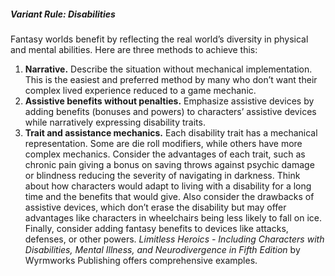 ##### Variant Rule: Disabilities

Fantasy worlds benefit by reflecting the real world’s diversity in physical and mental abilities.
Here are three methods to achieve this:

1. **Narrative.**
   Describe the situation without mechanical implementation.
   This is the easiest and preferred method by many who don’t want their complex lived experience reduced to a game mechanic.
2. **Assistive benefits without penalties.**
   Emphasize assistive devices by adding benefits (bonuses and powers) to characters’ assistive devices while narratively expressing disability traits.
3. **Trait and assistance mechanics.**
   Each disability trait has a mechanical representation.
   Some are die roll modifiers, while others have more complex mechanics.
   Consider the advantages of each trait, such as chronic pain giving a bonus on saving throws against psychic damage or blindness reducing the severity of navigating in darkness.
   Think about how characters would adapt to living with a disability for a long time and the benefits that would give.
   Also consider the drawbacks of assistive devices, which don’t erase the disability but may offer advantages like characters in wheelchairs being less likely to fall on ice.
   Finally, consider adding fantasy benefits to devices like attacks, defenses, or other powers.
   _Limitless Heroics - Including Characters with Disabilities, Mental Illness, and Neurodivergence in Fifth Edition_ by Wyrmworks Publishing offers comprehensive examples.
